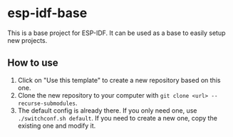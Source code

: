 # esp-idf-base
This is a base project for ESP-IDF. It can be used as a base to easily setup new projects.

## How to use
1. Click on "Use this template" to create a new repository based on this one.
2. Clone the new repository to your computer with `git clone <url> --recurse-submodules`.
3. The default config is already there. If you only need one, use `./switchconf.sh default`. If you need to create a new one, copy the existing one and modify it.
